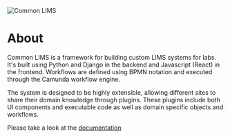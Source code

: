 ![Common LIMS](https://github.com/commonlims/commonlims/workflows/Common%20LIMS/badge.svg)

# About

Common LIMS is a framework for building custom LIMS systems for labs. It's built using Python and Django in the backend and Javascript (React) in the frontend. Workflows are defined using BPMN notation and executed through the Camunda workflow engine.

The system is designed to be highly extensible, allowing different sites to share their domain knowledge through plugins. These plugins include both UI components and executable code as well as domain specific objects and workflows.

Please take a look at the [documentation](docs/README.md)

